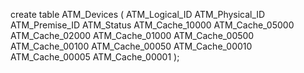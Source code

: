


create table ATM_Devices (
   ATM_Logical_ID
   ATM_Physical_ID
   ATM_Premise_ID
   ATM_Status
   ATM_Cache_10000
   ATM_Cache_05000
   ATM_Cache_02000
   ATM_Cache_01000
   ATM_Cache_00500
   ATM_Cache_00100
   ATM_Cache_00050
   ATM_Cache_00010
   ATM_Cache_00005
   ATM_Cache_00001
);
